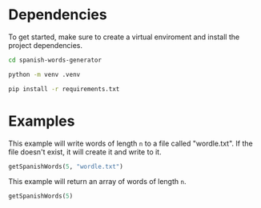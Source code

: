 # Dependencies

To get started, make sure to create a virtual enviroment and install the project dependencies.
```bash
cd spanish-words-generator
```

```bash
python -m venv .venv
```

```bash
pip install -r requirements.txt
```

# Examples
This example will write words of length `n` to a file called "wordle.txt". If the file doesn't exist, it will create it and write to it.
```python
getSpanishWords(5, "wordle.txt")
```

This example will return an array of words of length `n`.
```python
getSpanishWords(5)
```
